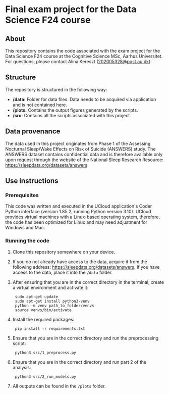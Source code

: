 # Final exam project for the Data Science F24 course
## About
This repository contains the code associated with the exam project for the Data Science F24 course at the Cognitive Science MSc, Aarhus Universitet. For questions, please contact Alina Kereszt (202005328@post.au.dk).

## Structure
The repository is structured in the following way:
- **/data:** Folder for data files. Data needs to be acquired via application and is not contained here. 
- **/plots:** Contains the output figures generated by the scripts.
- **/src:** Contains all the scripts associated with this project.

## Data provenance
The data used in this project originates from Phase 1 of the Assessing Nocturnal Sleep/Wake Effects on Risk of Suicide (ANSWERS) study. The ANSWERS dataset contains confidential data and is therefore available only upon request through the website of the National Sleep Research Resource: https://sleepdata.org/datasets/answers.

## Use instructions
### Prerequisites
This code was written and executed in the UCloud application's Coder Python interface (version 1.85.2, running Python version 3.10). UCloud provides virtual machines with a Linux-based operating system, therefore, the code has been optimized for Linux and may need adjustment for Windows and Mac.

### Running the code
1. Clone this repository somewhere on your device. 

2. If you do not already have access to the data, acquire it from the following address: https://sleepdata.org/datasets/answers. If you have access to the data, place it into the ```/data``` folder.

3. After ensuring that you are in the correct directory in the terminal, create a virtual environment and activate it:

        sudo apt-get update
        sudo apt-get install python3-venv
        python -m venv path_to_folder/venvs
        source venvs/bin/activate
   
4. Install the required packages:

        pip install -r requirements.txt

5. Ensure that you are in the correct directory and run the preprocessing script:

        python3 src/1_preprocess.py

5. Ensure that you are in the correct directory and run part 2 of the analysis:

        python3 src/2_run_models.py

6. All outputs can be found in the ```/plots``` folder.
